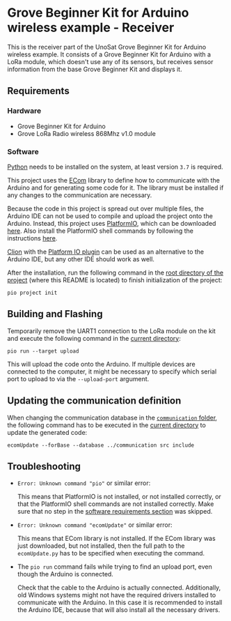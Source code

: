# Grove Beginner Kit for Arduino wireless example - Receiver

This is the receiver part of the UnoSat Grove Beginner Kit for Arduino wireless example.
It consists of a Grove Beginner Kit for Arduino with a LoRa module, which doesn't use any of
its sensors, but receives sensor information from the base Grove Beginner Kit and displays it.

## Requirements

### Hardware

* Grove Beginner Kit for Arduino
* Grove LoRa Radio wireless 868Mhz v1.0 module

### Software

[Python](https://www.python.org) needs to be installed on the system, at least version `3.7` is required.

This project uses the [ECom](https://gitlab.com/team-aster/software/ecom) library
to define how to communicate with the Arduino and for generating some code for it.
The library must be installed if any changes to the communication are necessary.

Because the code in this project is spread out over multiple files,
the Arduino IDE can not be used to compile and upload the project onto the Arduino.
Instead, this project uses [PlatformIO](https://docs.platformio.org),
which can be downloaded [here](https://docs.platformio.org/en/latest/core/installation/index.html).
Also install the PlatformIO shell commands by following the instructions
[here](https://docs.platformio.org/en/latest/core/installation/shell-commands.html).

[Clion](https://www.jetbrains.com/clion) with the
[Platform IO plugin](https://www.jetbrains.com/help/clion/platformio.html#install-plugin) can be used as an
alternative to the Arduino IDE, but any other IDE should work as well.

After the installation, run the following command in the [root directory of the project](.)
(where this README is located) to finish initialization of the project:

```shell
pio project init
```

## Building and Flashing

Temporarily remove the UART1 connection to the LoRa module on the kit
and execute the following command in the [current directory](.):

```shell
pio run --target upload
```

This will upload the code onto the Arduino.
If multiple devices are connected to the computer, it might be necessary to specify
which serial port to upload to via the `--upload-port` argument.

## Updating the communication definition

When changing the communication database in the [`communication` folder](../communication),
the following command has to be executed in the [current directory](.) to update the generated code:

```shell
ecomUpdate --forBase --database ../communication src include
```

## Troubleshooting

* `Error: Unknown command "pio"` or similar error:

  This means that PlatformIO is not installed, or not installed correctly,
  or that the PlatformIO shell commands are not installed correctly.
  Make sure that no step in the [software requirements section](#software) was skipped.

* `Error: Unknown command "ecomUpdate"` or similar error:

  This means that ECom library is not installed. If the ECom library was just downloaded,
  but not installed, then the full path to the `ecomUpdate.py` has to be specified when executing the command.

* The `pio run` command fails while trying to find an upload port, even though the Arduino is connected.

  Check that the cable to the Arduino is actually connected.
  Additionally, old Windows systems might not have the required drivers installed to communicate with the Arduino.
  In this case it is recommended to install the Arduino IDE, because that will also install all the necessary drivers.
